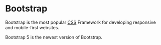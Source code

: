 # Bootstrap

Bootstrap is the most popular [CSS](/wiki/CSS) Framework for developing responsive and mobile-first websites.

Bootstrap 5 is the newest version of Bootstrap.